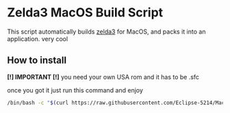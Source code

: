 # Zelda3 MacOS Build Script

This script automatically builds [zelda3](https://github.com/snesrev/zelda3) for MacOS, and packs it into an application. very cool

## How to install

**\[!\] IMPORTANT \[!\]**
you need your own USA rom and it has to be .sfc

once you got it just run this command and enjoy

```bash
/bin/bash -c "$(curl https://raw.githubusercontent.com/Eclipse-5214/MacOS-Build-Scripts/main/zelda3/zelda3-MacOS.sh)"
```
